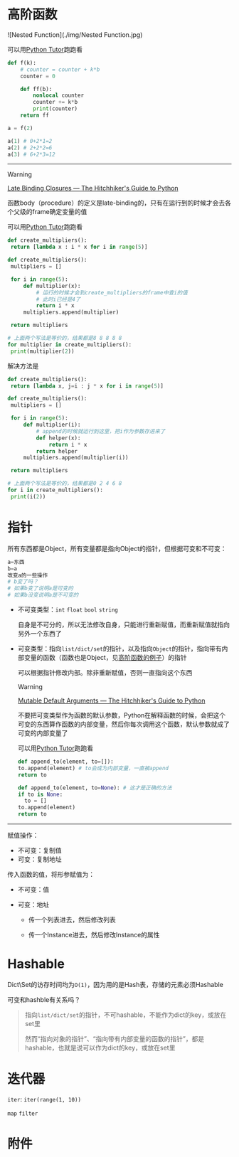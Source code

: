 # 高阶函数

![Nested Function](./img/Nested Function.jpg)

可以用[Python Tutor][PythonTutor]跑跑看

```python
def f(k):
    # counter = counter + k*b
    counter = 0

    def ff(b):
        nonlocal counter
        counter += k*b
        print(counter)
    return ff

a = f(2)

a(1) # 0+2*1=2
a(2) # 2+2*2=6
a(3) # 6+2*3=12
```

---

> [!WARNING]
>
> [Late Binding Closures — The Hitchhiker's Guide to Python](https://docs.python-guide.org/writing/gotchas/#late-binding-closures)
>
> 函数body（procedure）的定义是late-binding的，只有在运行到的时候才会去各个父级的frame确定变量的值
>
> 可以用[Python Tutor][PythonTutor]跑跑看
>
> ```python
> def create_multipliers():
>  return [lambda x : i * x for i in range(5)]
> 
> def create_multipliers():
>  multipliers = []
> 
>  for i in range(5):
>      def multiplier(x):
>          # 运行的时候才会到create_multipliers的frame中查i的值
>          # 此时i已经是4了
>          return i * x
>      multipliers.append(multiplier)
> 
>  return multipliers
> 
> # 上面两个写法是等价的，结果都是8 8 8 8 8
> for multiplier in create_multipliers():
>  print(multiplier(2))
> ```
>
> 解决方法是
>
> ```python
> def create_multipliers():
>  return [lambda x, j=i : j * x for i in range(5)]
> 
> def create_multipliers():
>  multipliers = []
> 
>  for i in range(5):
>      def multiplier(i):
>          # append的时候就运行到这里，把i作为参数存进来了
>          def helper(x):
>              return i * x
>          return helper
>      multipliers.append(multiplier(i))
> 
>  return multipliers
> 
> # 上面两个写法是等价的，结果都是0 2 4 6 8
> for i in create_multipliers():
>  print(i(2))
> ```
>

# 指针



所有东西都是Object，所有变量都是指向Object的指针，但根据可变和不可变：

```python
a=东西
b=a
改变a的一些操作
# b变了吗？
# 如果b变了说明a是可变的
# 如果b没变说明a是不可变的
```

- 不可变类型：`int` `float` `bool` `string`

  自身是不可分的，所以无法修改自身，只能进行重新赋值，而重新赋值就指向另外一个东西了

- 可变类型：指向`list/dict/set`的指针，以及指向`Object`的指针，指向带有内部变量的函数（函数也是Object，见[高阶函数的例子](#高阶函数)）的指针

  可以根据指针修改内部。除非重新赋值，否则一直指向这个东西

  > [!WARNING]
  >
  > [Mutable Default Arguments — The Hitchhiker's Guide to Python](https://docs.python-guide.org/writing/gotchas/#mutable-default-arguments)
  >
  > 不要把可变类型作为函数的默认参数，Python在解释函数的时候，会把这个可变的东西算作函数的内部变量，然后你每次调用这个函数，默认参数就成了可变的内部变量了
  >
  > 可以用[Python Tutor][PythonTutor]跑跑看
  >
  > ```python
  > def append_to(element, to=[]):
  > to.append(element) # to会成为内部变量，一直被append
  > return to
  > 
  > def append_to(element, to=None): # 这才是正确的方法
  > if to is None:
  >   to = []
  > to.append(element)
  > return to
  > ```

---

赋值操作：

- 不可变：复制值
- 可变：复制地址

传入函数的值，将形参赋值为：

- 不可变：值

- 可变：地址

  - 传一个列表进去，然后修改列表

  - 传一个Instance进去，然后修改Instance的属性

# Hashable

Dict\Set的访存时间均为`O(1)`，因为用的是Hash表，存储的元素必须Hashable

可变和hashble有关系吗？

> 指向`list/dict/set`的指针，不可hashable，不能作为dict的key，或放在set里
>
> 然而“指向对象的指针”、“指向带有内部变量的函数的指针”，都是hashable，也就是说可以作为dict的key，或放在set里

# 迭代器

`iter`: `iter(range(1, 10))`

`map` `filter`

# 附件

[PythonTutor]: https://pythontutor.com/python-compiler.html	"Python Tutor code visualizer: Visualize code in Python, JavaScript, C, C++, and Java"

